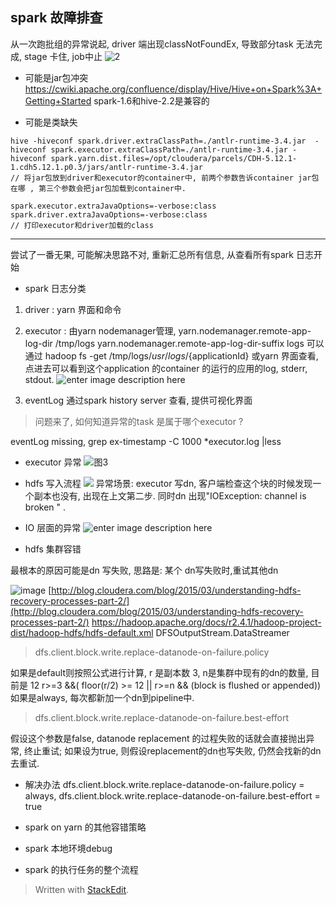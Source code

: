 
## spark 故障排查
从一次跑批组的异常说起, driver 端出现classNotFoundEx, 导致部分task 无法完成, stage 卡住, job中止
![2](https://user-images.githubusercontent.com/20329409/45937070-a4562c80-bfef-11e8-8a51-ad5d451148a8.png)

* 可能是jar包冲突
https://cwiki.apache.org/confluence/display/Hive/Hive+on+Spark%3A+Getting+Started
spark-1.6和hive-2.2是兼容的

* 可能是类缺失

```
hive -hiveconf spark.driver.extraClassPath=./antlr-runtime-3.4.jar  -hiveconf spark.executor.extraClassPath=./antlr-runtime-3.4.jar -hiveconf spark.yarn.dist.files=/opt/cloudera/parcels/CDH-5.12.1-1.cdh5.12.1.p0.3/jars/antlr-runtime-3.4.jar
// 将jar包放到driver和executor的container中, 前两个参数告诉container jar包在哪 , 第三个参数会把jar包加载到container中.
```

```
spark.executor.extraJavaOptions=-verbose:class
spark.driver.extraJavaOptions=-verbose:class
// 打印executor和driver加载的class
```
---

尝试了一番无果, 可能解决思路不对, 重新汇总所有信息, 从查看所有spark 日志开始

* spark 日志分类
1. driver : yarn 界面和命令
2. executor : 由yarn nodemanager管理, 
yarn.nodemanager.remote-app-log-dir  			  /tmp/logs
yarn.nodemanager.remote-app-log-dir-suffix   logs
可以通过 hadoop fs -get /tmp/logs/${usr}/logs/${applicationId}
或yarn 界面查看, 点进去可以看到这个application 的container 的运行的应用的log, stderr, stdout. 
![enter image description here](https://drive.google.com/uc?id=1Fj8qN6D4HqfM0YO2YiP2QB496xOiakS6)

3. eventLog
通过spark history server 查看, 提供可视化界面

> 问题来了, 如何知道异常的task 是属于哪个executor ? 

eventLog missing, grep ex-timestamp -C 1000  *executor.log  |less

* executor 异常
![图3](https://user-images.githubusercontent.com/20329409/45937116-ea12f500-bfef-11e8-9e82-11c46502b1d9.png)



* hdfs 写入流程
![](https://drive.google.com/uc?id=1LjDrWGX6zhQzEJOzNWG615eKFyK2XHDF)
异常场景: executor 写dn, 客户端检查这个块的时候发现一个副本也没有, 出现在上文第二步. 同时dn 出现"IOException: channel is broken " .

* IO 层面的异常
![enter image description here](https://drive.google.com/uc?id=1yJN8y_HmloD7eTdDSwcV4w67gk61hlW4)

* hdfs 集群容错

最根本的原因可能是dn 写失败, 思路是: 某个 dn写失败时,重试其他dn

![image](https://user-images.githubusercontent.com/20329409/45943455-ee073d00-c018-11e8-88a5-f251c1d42453.png)
[http://blog.cloudera.com/blog/2015/03/understanding-hdfs-recovery-processes-part-2/](http://blog.cloudera.com/blog/2015/03/understanding-hdfs-recovery-processes-part-2/)
https://hadoop.apache.org/docs/r2.4.1/hadoop-project-dist/hadoop-hdfs/hdfs-default.xml
DFSOutputStream.DataStreamer

> dfs.client.block.write.replace-datanode-on-failure.policy

如果是default则按照公式进行计算, 
r 是副本数 3, n是集群中现有的dn的数量, 目前是 12
r>=3 &&( floor(r/2) >= 12 || r>=n && (block is flushed or appended))
如果是always, 每次都新加一个dn到pipeline中.

>  dfs.client.block.write.replace-datanode-on-failure.best-effort

假设这个参数是false, datanode replacement 的过程失败的话就会直接抛出异常, 终止重试; 如果设为true, 则假设replacement的dn也写失败, 仍然会找新的dn去重试.

* 解决办法
dfs.client.block.write.replace-datanode-on-failure.policy = always, 
dfs.client.block.write.replace-datanode-on-failure.best-effort = true


* spark on yarn 的其他容错策略

* spark 本地环境debug

* spark 的执行任务的整个流程



> Written with [StackEdit](https://stackedit.io/).
<!--stackedit_data:
eyJoaXN0b3J5IjpbMzQ3NDEwOTAzLDEwNjMzNjQxMTEsMTQ5ND
QwMDEzNiwtMTQ2NDMzMzMwNSwzMjMyNjQwNTRdfQ==
-->